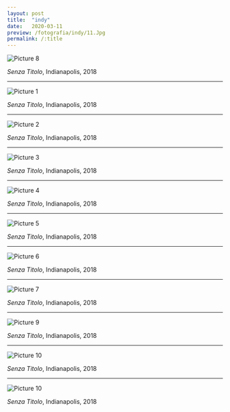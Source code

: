 ```yaml
---
layout: post
title:  "indy"
date:   2020-03-11
preview: /fotografia/indy/11.Jpg
permalink: /:title
---
```


![Picture 8](./8.Jpg)

_Senza Titolo_, Indianapolis, 2018

---

![Picture 1](./1.Jpg)

_Senza Titolo_, Indianapolis, 2018

---

![Picture 2](./2.Jpg)

_Senza Titolo_, Indianapolis, 2018

---

![Picture 3](./3.Jpg)

_Senza Titolo_, Indianapolis, 2018

---

![Picture 4](./4.Jpg)

_Senza Titolo_, Indianapolis, 2018

---

![Picture 5](./5.Jpg)

_Senza Titolo_, Indianapolis, 2018

---

![Picture 6](./6.Jpg)

_Senza Titolo_, Indianapolis, 2018

---

![Picture 7](./7.Jpg)

_Senza Titolo_, Indianapolis, 2018

---

![Picture 9](./9.Jpg)

_Senza Titolo_, Indianapolis, 2018

---

![Picture 10](./10.Jpg)

_Senza Titolo_, Indianapolis, 2018

---

![Picture 10](./11.Jpg)

_Senza Titolo_, Indianapolis, 2018


